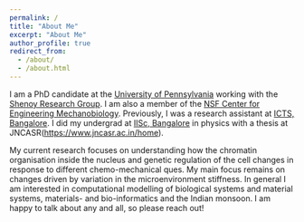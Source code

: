 ```yaml
---
permalink: /
title: "About Me" 
excerpt: "About Me"
author_profile: true
redirect_from: 
  - /about/
  - /about.html
---
```


I am a PhD candidate at the [University of Pennsylvania](https://www.upenn.edu) working with the [Shenoy Research Group](https://shenoy.seas.upenn.edu). I am also a member of the [NSF Center for Engineering Mechanobiology](https://cemb.upenn.edu). Previously, I was a research assistant at [ICTS, Bangalore](https://www.icts.res.in). I did my undergrad at [IISc, Bangalore](https://iisc.ac.in) in physics with a thesis at JNCASR(https://www.jncasr.ac.in/home). 

My current research focuses on understanding how the chromatin organisation inside the nucleus and genetic regulation of the cell changes in response to different chemo-mechanical ques. My main focus remains on changes driven by variation in the microenvironment stiffness. In general I am interested in computational modelling of biological systems and material systems, materials- and bio-informatics and the Indian monsoon. I am happy to talk about any and all, so please reach out!

